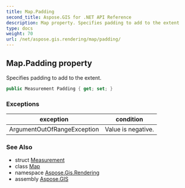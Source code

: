 ```yaml
---
title: Map.Padding
second_title: Aspose.GIS for .NET API Reference
description: Map property. Specifies padding to add to the extent
type: docs
weight: 70
url: /net/aspose.gis.rendering/map/padding/
---
```

## Map.Padding property

Specifies padding to add to the extent.

```csharp
public Measurement Padding { get; set; }
```

### Exceptions

| exception | condition |
| --- | --- |
| ArgumentOutOfRangeException | Value is negative. |

### See Also

* struct [Measurement](../../measurement/)
* class [Map](../)
* namespace [Aspose.Gis.Rendering](../../map/)
* assembly [Aspose.GIS](../../../)


